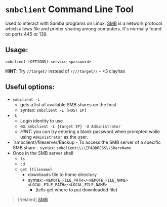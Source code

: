 # `smbclient` Command Line Tool
Used to interact with Samba programs on Linux. [SMB](/networking/protocols/SMB.md) is a network protocol which allows file and printer sharing among computers. It's normally found on ports 445 or 139.
## Usage: 
```
smbclient [OPTIONS] service <password>
```

**HINT**: Try `//target/` instead of `////target//` - <3 clayhax
## Useful options:
- `smbclient -L`
	- gets a list of available SMB shares on the host
	- syntax: ``smbclient -L [HOST IP]``
- `-U`
	- Login identity to use
	- ex: `smbclient -L {target IP} -U Administrator`
	- *HINT:* you can try entering a blank password when prompted while using `Administrator` as the user.
- `smbclient//fileserver/Backup
		- To access the SMB server of a specific SMB share
		- syntax: ``smbclient\\\\IPADDRESS\\ShareName``
- Once in the SMB server shell
	- ``ls``
	- ``cd`` 
	- ``get [filename]`` 
		- downloads file to home directory
		- syntax: ``<REMOTE_FILE_PATH>/<REMOTE_FILE_NAME> <LOCAL_FILE_PATH>/<LOCAL_FILE_NAME>``
			- (tells get where to put downloaded file)

> [!related]
 [SMB](/networking/protocols/SMB.md)
